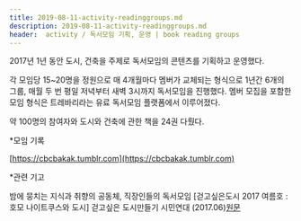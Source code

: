 ```yaml
---
title: 2019-08-11-activity-readinggroups.md
description: 2019-08-11-activity-readinggroups.md
header:  activity / 독서모임 기획, 운영 | book reading groups
---
```


2017년 1년 동안 도시, 건축을 주제로 독서모임의 콘텐츠를 기획하고 운영했다.


각 모임당 15~20명을 정원으로 매 4개월마다 멤버가 교체되는 형식으로 1년간 6개의 그룹, 매월 두 번 평일 저녁부터 새벽 3시까지 독서모임을 진행했다. 멤버 모집을 포함한 모임 형식은 트레바리라는 유료 독서모임 플랫폼에서 이루어졌다. 


약 100명의 참여자와 도시와 건축에 관한 책을 24권 다뤘다. 



*모임 기록 

[https://cbcbakak.tumblr.com](https://cbcbakak.tumblr.com)


*관련 기고 

밤에 뭉치는 지식과 취향의 공동체, 직장인들의 독서모임
\[걷고싶은도시 2017 여름호 : 호모 나이트쿠스와 도시] 걷고싶은 도시만들기 시민연대 (2017.06)[원문](
http://www.dosi.or.kr/%ea%b1%b7%ea%b3%a0%ec%8b%b6%ec%9d%80%eb%8f%84%ec%8b%9c-2017-%ec%97%ac%eb%a6%84%ed%98%b8/)
